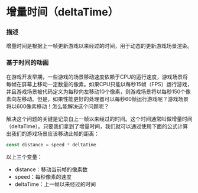 # 增量时间（deltaTime）

### 描述

增量时间是根据上一帧更新游戏以来经过的时间，用于动态的更新游戏场景渲染。

### 基于时间的动画

在游戏开发早期，一些游戏的场景移动速度依赖于CPU的运行速度，游戏场景将每帧在屏幕上移动一定数量的像素。如果CPU只能以每秒15帧（FPS）运行游戏，并且游戏场景被代码定义为每秒向左移动10个像素，则游戏场景将以每秒150个像素向左移动。但是，如果性能更好的处理器可以每秒60帧运行游戏呢？游戏场景将以600像素移动！怎么能解决这个问题呢？

解决这个问题的关键是记录自上一帧以来经过的时间。这个时间通常叫做增量时间（deltaTime）。只要我们拿到了增量时间，我们就可以通过使用下面的公式计算出我们的游戏场景应该移动此帧的距离：

```javascript
const distance = speed * deltaTime
```

以上三个变量：

* distance：移动当前帧的像素数
* speed：每秒像素的速度
* deltaTime：上一帧以来经过的时间

